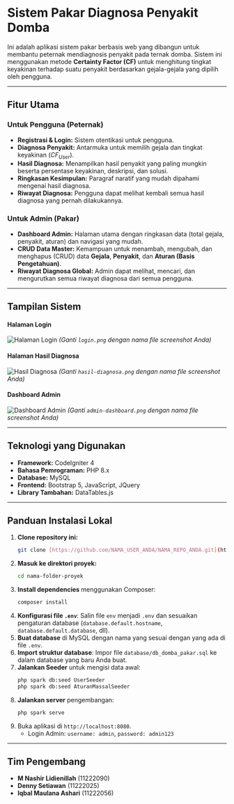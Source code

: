 # Sistem Pakar Diagnosa Penyakit Domba

Ini adalah aplikasi sistem pakar berbasis web yang dibangun untuk membantu peternak mendiagnosis penyakit pada ternak domba. Sistem ini menggunakan metode **Certainty Factor (CF)** untuk menghitung tingkat keyakinan terhadap suatu penyakit berdasarkan gejala-gejala yang dipilih oleh pengguna.

---

## Fitur Utama

### **Untuk Pengguna (Peternak)**

- **Registrasi & Login:** Sistem otentikasi untuk pengguna.
- **Diagnosa Penyakit:** Antarmuka untuk memilih gejala dan tingkat keyakinan ($CF_{User}$).
- **Hasil Diagnosa:** Menampilkan hasil penyakit yang paling mungkin beserta persentase keyakinan, deskripsi, dan solusi.
- **Ringkasan Kesimpulan:** Paragraf naratif yang mudah dipahami mengenai hasil diagnosa.
- **Riwayat Diagnosa:** Pengguna dapat melihat kembali semua hasil diagnosa yang pernah dilakukannya.

### **Untuk Admin (Pakar)**

- **Dashboard Admin:** Halaman utama dengan ringkasan data (total gejala, penyakit, aturan) dan navigasi yang mudah.
- **CRUD Data Master:** Kemampuan untuk menambah, mengubah, dan menghapus (CRUD) data **Gejala**, **Penyakit**, dan **Aturan (Basis Pengetahuan)**.
- **Riwayat Diagnosa Global:** Admin dapat melihat, mencari, dan mengurutkan semua riwayat diagnosa dari semua pengguna.

---

## Tampilan Sistem

#### Halaman Login

![Halaman Login](public/screenshots/login.png)
_(Ganti `login.png` dengan nama file screenshot Anda)_

#### Halaman Hasil Diagnosa

![Hasil Diagnosa](public/screenshots/hasil-diagnosa.png)
_(Ganti `hasil-diagnosa.png` dengan nama file screenshot Anda)_

#### Dashboard Admin

![Dashboard Admin](public/screenshots/admin-dashboard.png)
_(Ganti `admin-dashboard.png` dengan nama file screenshot Anda)_

---

## Teknologi yang Digunakan

- **Framework:** CodeIgniter 4
- **Bahasa Pemrograman:** PHP 8.x
- **Database:** MySQL
- **Frontend:** Bootstrap 5, JavaScript, JQuery
- **Library Tambahan:** DataTables.js

---

## Panduan Instalasi Lokal

1.  **Clone repository ini:**
    ```bash
    git clone [https://github.com/NAMA_USER_ANDA/NAMA_REPO_ANDA.git](https://github.com/NAMA_USER_ANDA/NAMA_REPO_ANDA.git)
    ```
2.  **Masuk ke direktori proyek:**
    ```bash
    cd nama-folder-proyek
    ```
3.  **Install dependencies** menggunakan Composer:
    ```bash
    composer install
    ```
4.  **Konfigurasi file `.env`**: Salin file `env` menjadi `.env` dan sesuaikan pengaturan database (`database.default.hostname`, `database.default.database`, dll).
5.  **Buat database** di MySQL dengan nama yang sesuai dengan yang ada di file `.env`.
6.  **Import struktur database**: Impor file `database/db_domba_pakar.sql` ke dalam database yang baru Anda buat.
7.  **Jalankan Seeder** untuk mengisi data awal:
    ```bash
    php spark db:seed UserSeeder
    php spark db:seed AturanMassalSeeder
    ```
8.  **Jalankan server** pengembangan:
    ```bash
    php spark serve
    ```
9.  Buka aplikasi di `http://localhost:8080`.
    - Login Admin: `username: admin`, `password: admin123`

---

## Tim Pengembang

- **M Nashir Lidienillah** (11222090)
- **Denny Setiawan** (11222025)
- **Iqbal Maulana Ashari** (11222056)
